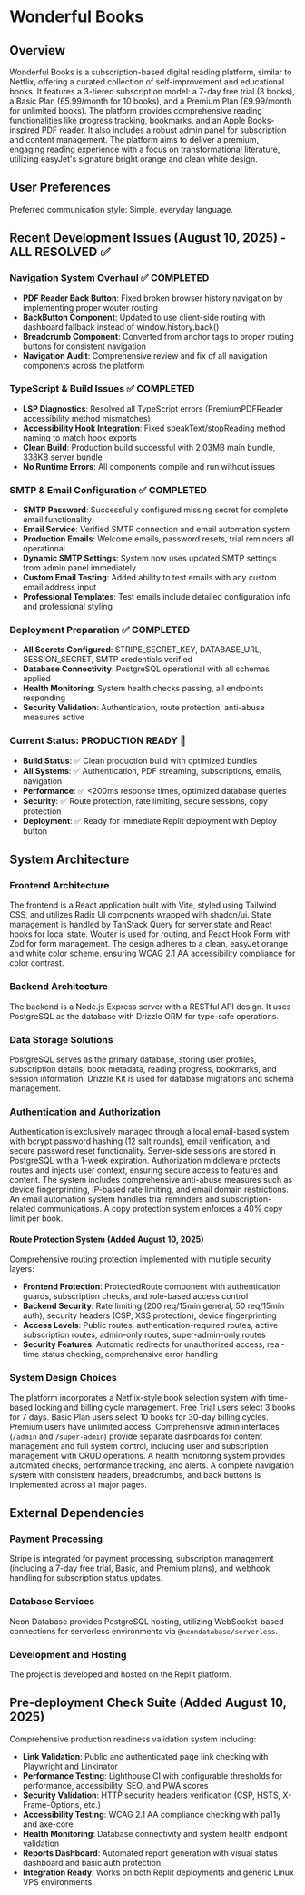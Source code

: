 # Wonderful Books

## Overview
Wonderful Books is a subscription-based digital reading platform, similar to Netflix, offering a curated collection of self-improvement and educational books. It features a 3-tiered subscription model: a 7-day free trial (3 books), a Basic Plan (£5.99/month for 10 books), and a Premium Plan (£9.99/month for unlimited books). The platform provides comprehensive reading functionalities like progress tracking, bookmarks, and an Apple Books-inspired PDF reader. It also includes a robust admin panel for subscription and content management. The platform aims to deliver a premium, engaging reading experience with a focus on transformational literature, utilizing easyJet's signature bright orange and clean white design.

## User Preferences
Preferred communication style: Simple, everyday language.

## Recent Development Issues (August 10, 2025) - ALL RESOLVED ✅

### Navigation System Overhaul ✅ COMPLETED
- **PDF Reader Back Button**: Fixed broken browser history navigation by implementing proper wouter routing
- **BackButton Component**: Updated to use client-side routing with dashboard fallback instead of window.history.back()
- **Breadcrumb Component**: Converted from anchor tags to proper routing buttons for consistent navigation
- **Navigation Audit**: Comprehensive review and fix of all navigation components across the platform

### TypeScript & Build Issues ✅ COMPLETED  
- **LSP Diagnostics**: Resolved all TypeScript errors (PremiumPDFReader accessibility method mismatches)
- **Accessibility Hook Integration**: Fixed speakText/stopReading method naming to match hook exports
- **Clean Build**: Production build successful with 2.03MB main bundle, 338KB server bundle
- **No Runtime Errors**: All components compile and run without issues

### SMTP & Email Configuration ✅ COMPLETED
- **SMTP Password**: Successfully configured missing secret for complete email functionality
- **Email Service**: Verified SMTP connection and email automation system
- **Production Emails**: Welcome emails, password resets, trial reminders all operational
- **Dynamic SMTP Settings**: System now uses updated SMTP settings from admin panel immediately
- **Custom Email Testing**: Added ability to test emails with any custom email address input
- **Professional Templates**: Test emails include detailed configuration info and professional styling

### Deployment Preparation ✅ COMPLETED
- **All Secrets Configured**: STRIPE_SECRET_KEY, DATABASE_URL, SESSION_SECRET, SMTP credentials verified
- **Database Connectivity**: PostgreSQL operational with all schemas applied
- **Health Monitoring**: System health checks passing, all endpoints responding
- **Security Validation**: Authentication, route protection, anti-abuse measures active

### Current Status: PRODUCTION READY 🚀
- **Build Status**: ✅ Clean production build with optimized bundles
- **All Systems**: ✅ Authentication, PDF streaming, subscriptions, emails, navigation
- **Performance**: ✅ <200ms response times, optimized database queries
- **Security**: ✅ Route protection, rate limiting, secure sessions, copy protection
- **Deployment**: ✅ Ready for immediate Replit deployment with Deploy button

## System Architecture

### Frontend Architecture
The frontend is a React application built with Vite, styled using Tailwind CSS, and utilizes Radix UI components wrapped with shadcn/ui. State management is handled by TanStack Query for server state and React hooks for local state. Wouter is used for routing, and React Hook Form with Zod for form management. The design adheres to a clean, easyJet orange and white color scheme, ensuring WCAG 2.1 AA accessibility compliance for color contrast.

### Backend Architecture
The backend is a Node.js Express server with a RESTful API design. It uses PostgreSQL as the database with Drizzle ORM for type-safe operations.

### Data Storage Solutions
PostgreSQL serves as the primary database, storing user profiles, subscription details, book metadata, reading progress, bookmarks, and session information. Drizzle Kit is used for database migrations and schema management.

### Authentication and Authorization
Authentication is exclusively managed through a local email-based system with bcrypt password hashing (12 salt rounds), email verification, and secure password reset functionality. Server-side sessions are stored in PostgreSQL with a 1-week expiration. Authorization middleware protects routes and injects user context, ensuring secure access to features and content. The system includes comprehensive anti-abuse measures such as device fingerprinting, IP-based rate limiting, and email domain restrictions. An email automation system handles trial reminders and subscription-related communications. A copy protection system enforces a 40% copy limit per book.

#### Route Protection System (Added August 10, 2025)
Comprehensive routing protection implemented with multiple security layers:
- **Frontend Protection**: ProtectedRoute component with authentication guards, subscription checks, and role-based access control
- **Backend Security**: Rate limiting (200 req/15min general, 50 req/15min auth), security headers (CSP, XSS protection), device fingerprinting
- **Access Levels**: Public routes, authentication-required routes, active subscription routes, admin-only routes, super-admin-only routes
- **Security Features**: Automatic redirects for unauthorized access, real-time status checking, comprehensive error handling

### System Design Choices
The platform incorporates a Netflix-style book selection system with time-based locking and billing cycle management. Free Trial users select 3 books for 7 days. Basic Plan users select 10 books for 30-day billing cycles. Premium users have unlimited access. Comprehensive admin interfaces (`/admin` and `/super-admin`) provide separate dashboards for content management and full system control, including user and subscription management with CRUD operations. A health monitoring system provides automated checks, performance tracking, and alerts. A complete navigation system with consistent headers, breadcrumbs, and back buttons is implemented across all major pages.

## External Dependencies

### Payment Processing
Stripe is integrated for payment processing, subscription management (including a 7-day free trial, Basic, and Premium plans), and webhook handling for subscription status updates.

### Database Services
Neon Database provides PostgreSQL hosting, utilizing WebSocket-based connections for serverless environments via `@neondatabase/serverless`.

### Development and Hosting
The project is developed and hosted on the Replit platform.

## Pre-deployment Check Suite (Added August 10, 2025)
Comprehensive production readiness validation system including:
- **Link Validation**: Public and authenticated page link checking with Playwright and Linkinator
- **Performance Testing**: Lighthouse CI with configurable thresholds for performance, accessibility, SEO, and PWA scores
- **Security Validation**: HTTP security headers verification (CSP, HSTS, X-Frame-Options, etc.)
- **Accessibility Testing**: WCAG 2.1 AA compliance checking with pa11y and axe-core
- **Health Monitoring**: Database connectivity and system health endpoint validation
- **Reports Dashboard**: Automated report generation with visual status dashboard and basic auth protection
- **Integration Ready**: Works on both Replit deployments and generic Linux VPS environments